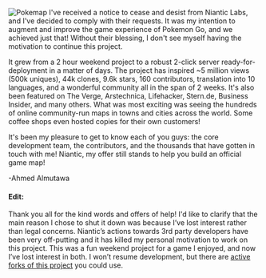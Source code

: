 ![Pokemap](https://i.imgur.com/CqmAekP.jpg)
I've received a notice to cease and desist from Niantic Labs, and I've decided to comply with their requests. It was my intention to augment and improve the game experience of Pokemon Go, and we achieved just that! Without their blessing, I don't see myself having the motivation to continue this project.

It grew from a 2 hour weekend project to a robust 2-click server ready-for-deployment in a matter of days. The project has inspired \~5 million views (500k uniques), 44k clones, 9.6k stars, 160 contributors, translation into 10 languages, and a wonderful community all in the span of 2 weeks. It's also been featured on The Verge, Arstechnica, Lifehacker, Stern.de, Business Insider, and many others. What was most exciting was seeing the hundreds of online community-run maps in towns and cities across the world. Some coffee shops even hosted copies for their own customers!

It's been my pleasure to get to know each of you guys: the core development team, the contributors, and the thousands that have gotten in touch with me! Niantic, my offer still stands to help you build an official game map!

-Ahmed Almutawa

#### Edit:
Thank you all for the kind words and offers of help! I'd like to clarify that the main reason I chose to shut it down was because I’ve lost interest rather than legal concerns. Niantic’s actions towards 3rd party developers have been very off-putting and it has killed my personal motivation to work on this project. This was a fun weekend project for a game I enjoyed, and now I’ve lost interest in both. I won’t resume development, but there are [active forks of this project][1] you could use.

[1]:	https://github.com/RocketMap/RocketMap
